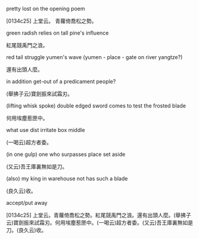 pretty lost on the opening poem

[0134c25] 上堂云。
青蘿倚喬松之勢。

green radish relies on tall pine's influence

紅尾競禹門之浪。

red tail struggle yumen's wave (yumen - place - gate on river yangtze?)

還有出頭人麼。

in addition get-out of a predicament people?

(舉拂子云)寶劍振來試霜刃。

(lifting whisk spoke) double edged sword comes to test the frosted blade

何用埃塵惹匣中。

what use dist irritate box middle

(一喝云)超方者委。

(in one gulp) one who surpasses place set aside

(又云)吾王庫裏無如是刀。

(also) my king in warehouse not has such a blade

(良久云)收。

accept/put away

[0134c25] 上堂云。青蘿倚喬松之勢。紅尾競禹門之浪。還有出頭人麼。(舉拂子云)寶劍振來試霜刃。何用埃塵惹匣中。(一喝云)超方者委。(又云)吾王庫裏無如是刀。(良久云)收。

